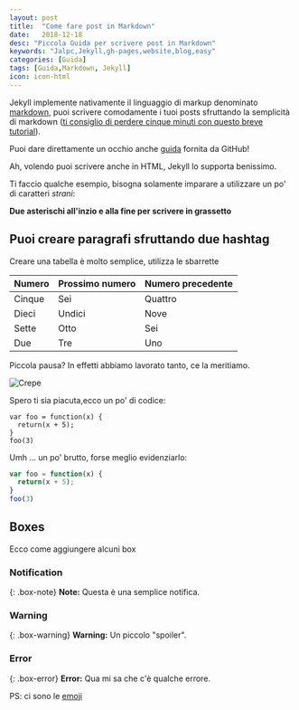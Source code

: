 ```yaml
---
layout: post
title:  "Come fare post in Markdown"
date:   2018-12-18
desc: "Piccola Guida per scrivere post in Markdown"
keywords: "Jalpc,Jekyll,gh-pages,website,blog,easy"
categories: [Guida]
tags: [Guida,Markdown, Jekyll]
icon: icon-html
---
```


Jekyll implemente nativamente il linguaggio di markup denominato [markdown](http://markdowntutorial.com/), puoi scrivere comodamente i tuoi posts sfruttando la semplicità di markdown ([ti consiglio di perdere cinque minuti con questo breve tutorial](http://markdowntutorial.com/)).

Puoi dare direttamente un occhio anche [guida](https://guides.github.com/features/mastering-markdown/) fornita da GitHub! 

Ah, volendo puoi scrivere anche in HTML, Jekyll lo supporta benissimo.

Ti faccio qualche esempio, bisogna solamente imparare a utilizzare un po' di caratteri _strani_:

**Due asterischi all'inzio e alla fine per scrivere in grassetto**

## Puoi creare paragrafi sfruttando due hashtag 

Creare una tabella è molto semplice, utilizza le sbarrette

| Numero | Prossimo numero | Numero precedente |
| :------ |:--- | :--- |
| Cinque | Sei | Quattro |
| Dieci | Undici | Nove |
| Sette | Otto | Sei |
| Due | Tre | Uno |


Piccola pausa? In effetti abbiamo lavorato tanto, ce la meritiamo.

![Crepe](http://s3-media3.fl.yelpcdn.com/bphoto/cQ1Yoa75m2yUFFbY2xwuqw/348s.jpg)

Spero ti sia piacuta,ecco un po' di codice:

~~~
var foo = function(x) {
  return(x + 5);
}
foo(3)
~~~

Umh ... un po' brutto, forse meglio evidenziarlo:

```javascript
var foo = function(x) {
  return(x + 5);
}
foo(3)
```

## Boxes
Ecco come aggiungere alcuni box

### Notification

{: .box-note}
**Note:** Questa è una semplice notifica.

### Warning

{: .box-warning}
**Warning:** Un piccolo "spoiler".

### Error

{: .box-error}
**Error:** Qua mi sa che c'è qualche errore.

PS: ci sono le [emoji](https://www.webfx.com/tools/emoji-cheat-sheet/) 
